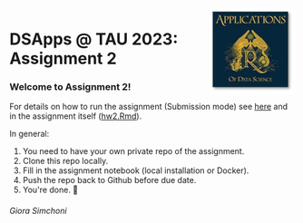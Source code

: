 <img src="images/DSApps_logo_small.jpg" align="right" />

# DSApps @ TAU 2023: Assignment 2

### Welcome to Assignment 2!

For details on how to run the assignment (Submission mode) see [here](https://github.com/DSApps-2023/Class_Slides/blob/master/Apps_of_DS_HW.pdf) and in the assignment itself ([hw2.Rmd](hw2.Rmd)).

In general:

1. You need to have your own private repo of the assignment.
2. Clone this repo locally.
3. Fill in the assignment notebook (local installation or Docker).
4. Push the repo back to Github before due date.
5. You're done. :nail_care:

###### Giora Simchoni